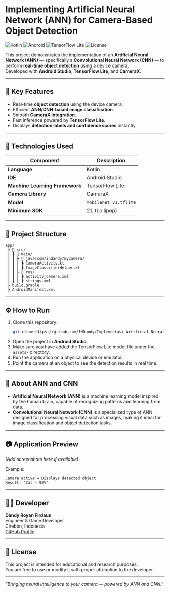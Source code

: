 # Implementing Artificial Neural Network (ANN) for Camera-Based Object Detection

![Kotlin](https://img.shields.io/badge/Kotlin-1.9-blue?logo=kotlin)
![Android](https://img.shields.io/badge/Android%20Studio-IDE-green?logo=android)
![TensorFlow Lite](https://img.shields.io/badge/TensorFlow%20Lite-ML-orange?logo=tensorflow)
![License](https://img.shields.io/badge/License-Educational-lightgrey)

This project demonstrates the implementation of an **Artificial Neural Network (ANN)** — specifically a **Convolutional Neural Network (CNN)** — to perform **real-time object detection** using a device camera.  
Developed with **Android Studio**, **TensorFlow Lite**, and **CameraX**.

---

## 🚀 Key Features
- Real-time **object detection** using the device camera.  
- Efficient **ANN/CNN-based image classification**.  
- Smooth **CameraX integration**.  
- Fast inference powered by **TensorFlow Lite**.  
- Displays **detection labels and confidence scores** instantly.  

---

## 🧩 Technologies Used

| Component | Description |
|------------|-------------|
| **Language** | Kotlin |
| **IDE** | Android Studio |
| **Machine Learning Framework** | TensorFlow Lite |
| **Camera Library** | CameraX |
| **Model** | `mobilenet_v1.tflite` |
| **Minimum SDK** | 21 (Lollipop) |

---

## 📁 Project Structure
```
app/
 ┣ 📁 src/
 ┃ ┣ 📁 main/
 ┃ ┃ ┣ 📁 java/com/indandy/mycamera/
 ┃ ┃ ┃ ┣ CameraActivity.kt
 ┃ ┃ ┃ ┣ ImageClassifierHelper.kt
 ┃ ┃ ┣ 📁 res/
 ┃ ┃ ┃ ┣ activity_camera.xml
 ┃ ┃ ┃ ┣ strings.xml
 ┣ build.gradle
 ┣ AndroidManifest.xml
```

---

## ⚙️ How to Run
1. Clone this repository:
   ```bash
   git clone https://github.com/INDandy/Implementasi-Artificial-Neural-Network-ANN-pada-Aplikasi-Deteksi-Objek-Berbasis-Kamera.git
   ```
2. Open the project in **Android Studio**.  
3. Make sure you have added the TensorFlow Lite model file under the `assets/` directory.  
4. Run the application on a physical device or emulator.  
5. Point the camera at an object to see the detection results in real time.  

---

## 🧠 About ANN and CNN
- **Artificial Neural Network (ANN)** is a machine learning model inspired by the human brain, capable of recognizing patterns and learning from data.  
- **Convolutional Neural Network (CNN)** is a specialized type of ANN designed for processing visual data such as images, making it ideal for image classification and object detection tasks.  

---

## 📷 Application Preview
*(Add screenshots here if available)*  

Example:
```
Camera active → Displays detected object  
Result: "Cat — 92%"
```

---

## 👨‍💻 Developer
**Dandy Royan Firdaus**  
Engineer & Game Developer  
Cirebon, Indonesia  
[GitHub Profile](https://github.com/INDandy)

---

## 📜 License
This project is intended for educational and research purposes.  
You are free to use or modify it with proper attribution to the developer.

---

*"Bringing neural intelligence to your camera — powered by ANN and CNN."*

